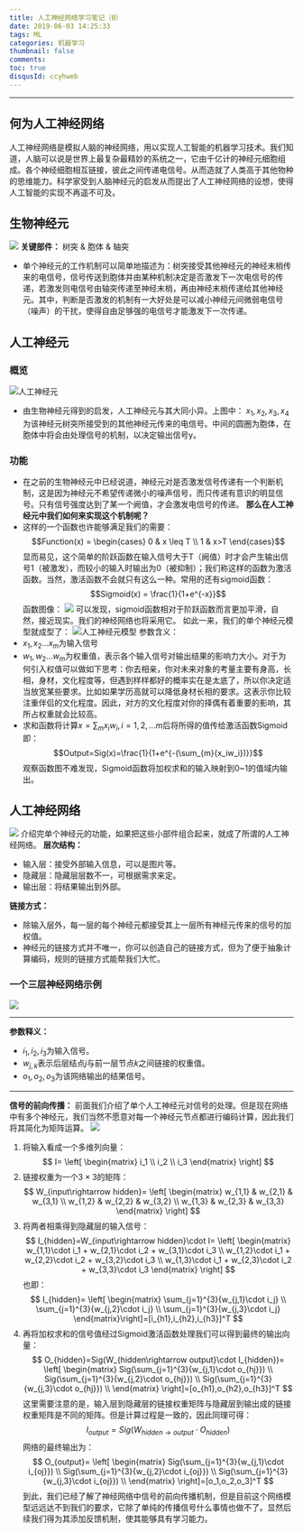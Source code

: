 ```yaml
---
title: 人工神经网络学习笔记（0）
date: 2019-06-03 14:25:33
tags: ML
categories: 机器学习
thumbnail: false
comments: 
toc: true
disqusId: ccyhweb
---
```



---
## 何为人工神经网络
人工神经网络是模拟人脑的神经网络，用以实现人工智能的机器学习技术。我们知道，人脑可以说是世界上最复杂最精妙的系统之一，它由千亿计的神经元细胞组成。各个神经细胞相互链接，彼此之间传递电信号。从而造就了人类高于其他物种的思维能力。科学家受到人脑神经元的启发从而提出了人工神经网络的设想，使得人工智能的实现不再遥不可及。
<!-- more -->
## 生物神经元
![](https://ss1.bdstatic.com/70cFvXSh_Q1YnxGkpoWK1HF6hhy/it/u=2877951112,4239204535&fm=26&gp=0.jpg)
**关键部件：** 树突 & 胞体 & 轴突
* 单个神经元的工作机制可以简单地描述为：树突接受其他神经元的神经末梢传来的电信号，信号传送到胞体并由某种机制决定是否激发下一次电信号的传递，若激发则电信号由轴突传递至神经末梢，再由神经末梢传递给其他神经元。其中，判断是否激发的机制有一大好处是可以减小神经元间微弱电信号（噪声）的干扰，使得自由足够强的电信号才能激发下一次传递。

## 人工神经元
### 概览
![人工神经元](https://ss1.bdstatic.com/70cFuXSh_Q1YnxGkpoWK1HF6hhy/it/u=1784596280,2741805283&fm=26&gp=0.jpg)
* 由生物神经元得到的启发，人工神经元与其大同小异。上图中： $x_1,x_2,x_3,x_4$ 为该神经元树突所接受到的其他神经元传来的电信号。中间的圆圈为胞体，在胞体中将会由处理信号的机制，以决定输出信号y。
### 功能
* 在之前的生物神经元中已经说道，神经元对是否激发信号传递有一个判断机制，这是因为神经元不希望传递微小的噪声信号，而只传递有意识的明显信号。只有信号强度达到了某一个阙值，才会激发电信号的传递。
**那么在人工神经元中我们如何来实现这个机制呢？**
* 这样的一个函数也许能够满足我们的需要：
$$Function(x) = \begin{cases}  
0 & x \leq T \\
1 & x>T
\end{cases}$$
显而易见，这个简单的阶跃函数在输入信号大于T（阙值）时才会产生输出信号1（被激发），而较小的输入时输出为0（被抑制）；我们称这样的函数为激活函数。当然，激活函数不会就只有这么一种。常用的还有sigmoid函数：
$$Sigmoid(x) = \frac{1}{1+e^{-x}}$$
函数图像：
![](https://ss2.bdstatic.com/70cFvnSh_Q1YnxGkpoWK1HF6hhy/it/u=2160826125,3899173269&fm=26&gp=0.jpg)
可以发现，sigmoid函数相对于阶跃函数而言更加平滑，自然，接近现实。我们的神经网络也将采用它。
如此一来，我们的单个神经元模型就成型了：
![人工神经元模型](https://images2015.cnblogs.com/blog/764050/201606/764050-20160619112701960-1012598812.png)
参数含义：
* $x_1 ,x_2... x_m$为输入信号
* $w_1 ,w_2... w_m$为权重值，表示各个输入信号对输出结果的影响力大小。对于为何引入权值可以做如下思考：你去相亲，你对未来对象的考量主要有身高，长相，身材，文化程度等，但遇到样样都好的概率实在是太底了，所以你决定适当放宽某些要求。比如如果学历高就可以降低身材长相的要求。这表示你比较注重伴侣的文化程度。因此，对方的文化程度对你的择偶有着重要的影响，其所占权重就会比较高。
* 求和函数将计算$x=\sum_{m}{x_iw_i},i=1,2,...m$后将所得的值传给激活函数Sigmoid即：
$$Output=Sig(x)=\frac{1}{1+e^{-(\sum_{m}{x_iw_i})}}$$
观察函数图不难发现，Sigmoid函数将加权求和的输入映射到0~1的值域内输出。
## 人工神经网络
![](https://ss0.bdstatic.com/70cFuHSh_Q1YnxGkpoWK1HF6hhy/it/u=266571296,2744303426&fm=26&gp=0.jpg)
介绍完单个神经元的功能，如果把这些小部件组合起来，就成了所谓的人工神经网络。
**层次结构：**
* 输入层：接受外部输入信息，可以是图片等。
* 隐藏层：隐藏层层数不一，可根据需求来定。
* 输出层：将结果输出到外部。

**链接方式：**
* 除输入层外，每一层的每个神经元都接受其上一层所有神经元传来的信号的加权值。
* 神经元的链接方式并不唯一，你可以创造自己的链接方式，但为了便于抽象计算编码，规则的链接方式能帮我们大忙。

### 一个三层神经网络示例
![](http://hexoblog-1257022783.cos.ap-chengdu.myqcloud.com/%E4%BA%BA%E5%B7%A5%E7%A5%9E%E7%BB%8F%E7%BD%91%E7%BB%9C%E5%AD%A6%E4%B9%A0%E7%AC%94%E8%AE%B0%EF%BC%880%EF%BC%89/20190603023656961.png)

--------------------------------------
**参数释义：**
* $i_1,i_2,i_3$为输入信号。
* $w_{j,k}$表示后层结点$j$与前一层节点$k$之间链接的权重值。
* $o_1,o_2,o_3$为该网络输出的结果信号。

---

**信号的前向传播：**
前面我们介绍了单个人工神经元对信号的处理。但是现在网络中有多个神经元，我们当然不愿意对每一个神经元节点都进行编码计算，因此我们将其简化为矩阵运算。
![](http://hexoblog-1257022783.cos.ap-chengdu.myqcloud.com/%E4%BA%BA%E5%B7%A5%E7%A5%9E%E7%BB%8F%E7%BD%91%E7%BB%9C%E5%AD%A6%E4%B9%A0%E7%AC%94%E8%AE%B0%EF%BC%880%EF%BC%89/20190603023612835.png)
1. 将输入看成一个多维列向量：
$$
I=
\left[
\begin{matrix}
i_1 \\ 
i_2 \\
i_3 
\end{matrix} \right]
$$
2. 链接权重为一个$3\times3$的矩阵：
$$
W_{input\rightarrow hidden}=
\left[
\begin{matrix}
w_{1,1} & w_{2,1} & w_{3,1} \\
w_{1,2} & w_{2,2} & w_{3,2} \\
w_{1,3} & w_{2,3} & w_{3,3} 
\end{matrix} \right]
$$
3. 将两者相乘得到隐藏层的输入信号：
$$
I_{hidden}=W_{input\rightarrow hidden}\cdot I=
\left[
\begin{matrix}
w_{1,1}\cdot i_1 + w_{2,1}\cdot i_2 + w_{3,1}\cdot i_3 \\
w_{1,2}\cdot i_1 + w_{2,2}\cdot i_2 + w_{3,2}\cdot i_3 \\
w_{1,3}\cdot i_1 + w_{2,3}\cdot i_2 + w_{3,3}\cdot i_3 
\end{matrix} \right]
$$
也即：
$$
I_{hidden}=
\left[
\begin{matrix}
\sum_{j=1}^{3}{w_{j,1}\cdot i_j} \\
\sum_{j=1}^{3}{w_{j,2}\cdot i_j} \\
\sum_{j=1}^{3}{w_{j,3}\cdot i_j} 
\end{matrix}\right]=[i_{h1},i_{h2},i_{h3}]^T
$$
4. 再将加权求和的信号值经过Sigmoid激活函数处理我们可以得到最终的输出向量：
$$
O_{hidden}=Sig(W_{hidden\rightarrow output}\cdot I_{hidden})=
\left[
\begin{matrix}
Sig(\sum_{j=1}^{3}{w_{j,1}\cdot o_{hj}}) \\
Sig(\sum_{j=1}^{3}{w_{j,2}\cdot o_{hj}}) \\
Sig(\sum_{j=1}^{3}{w_{j,3}\cdot o_{hj}}) \\
\end{matrix}
\right]=[o_{h1},o_{h2},o_{h3}]^T
$$
这里需要注意的是，输入层到隐藏层的链接权重矩阵与隐藏层到输出成的链接权重矩阵是不同的矩阵。但是计算过程是一致的，因此同理可得：
$$
I_{output}=Sig(W_{hidden\rightarrow output}\cdot O_{hidden})
$$
网络的最终输出为：
$$
O_{output}=
\left[
\begin{matrix}
Sig(\sum_{j=1}^{3}{w_{j,1}\cdot i_{oj}}) \\
Sig(\sum_{j=1}^{3}{w_{j,2}\cdot i_{oj}}) \\
Sig(\sum_{j=1}^{3}{w_{j,3}\cdot i_{oj}}) \\
\end{matrix}
\right]=[o_1,o_2,o_3]^T
$$
到此，我们已经了解了神经网络中信号的前向传播机制，但是目前这个网络模型远远达不到我们的要求，它除了单纯的传播信号什么事情也做不了。显然后续我们得为其添加反馈机制，使其能够具有学习能力。